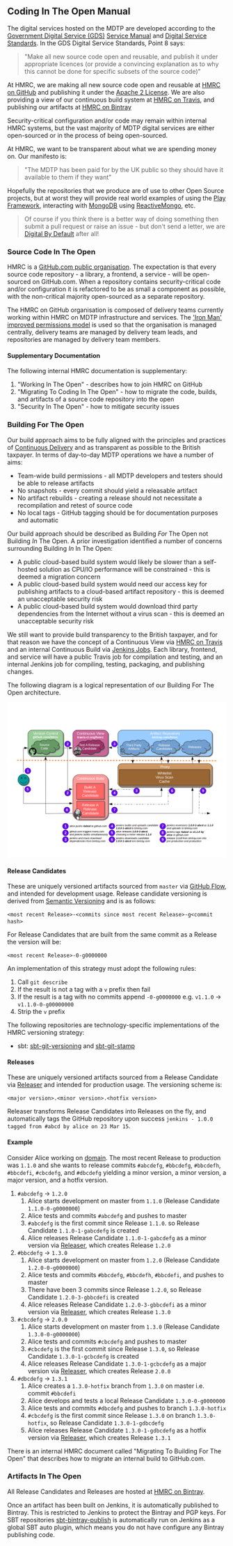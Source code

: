 ---
---

## Coding In The Open Manual

The digital services hosted on the MDTP are developed according to the [Government Digital Service (GDS)](https://gds.blog.gov.uk/about/) [Service Manual](https://www.gov.uk/service-manual) and [Digital Service Standards](https://www.gov.uk/service-manual/digital-by-default). In the GDS Digital Service Standards, Point 8 says:

> "Make all new source code open and reusable, and publish it under appropriate licences (or provide a convincing explanation as to why this cannot be done for specific subsets of the source code)"

At HMRC, we are making all new source code open and reusable at [HMRC on GitHub](https://www.github.com/hmrc) and publishing it under the [Apache 2 License](https://www.apache.org/licenses/LICENSE-2.0). We are also providing a view of our continuous build system at [HMRC on Travis](https://travis-ci.org/hmrc/), and publishing our artifacts at [HMRC on Bintray](https://www.bintray.com/hmrc)

Security-critical configuration and/or code may remain within internal HMRC systems, but the vast majority of MDTP digital services are either open-sourced or in the process of being open-sourced. 

At HMRC, we want to be transparent about what we are spending money on. Our manifesto is:

> "The MDTP has been paid for by the UK public so they should have it available to them if they want"

Hopefully the repositories that we produce are of use to other Open Source projects, but at worst they will provide real world examples of using the [Play Framework](https://playframework.com/), interacting with [MongoDB](https://www.mongodb.org/) using [ReactiveMongo](http://reactivemongo.org/), etc.

> Of course if you think there is a better way of doing something then submit a pull request or raise an issue - but don't send a letter, we are [Digital By Default](https://www.gov.uk/service-manual/start) after all!

### Source Code In The Open

HMRC is a [GitHub.com public organisation](https://www.github.com/hmrc). The expectation is that every source code repository - a library, a frontend, a service - will be open-sourced on GitHub.com. When a repository contains security-critical code and/or configuration it is refactored to be as small a component as possible, with the non-critical majority open-sourced as a separate repository.

The HMRC on GitHub organisation is composed of delivery teams currently working within HMRC on MDTP infrastructure and services. The ['Iron Man' improved permissions model](https://github.com/orgs/improved-permissions) is used so that the organisation is managed centrally,  delivery teams are managed by delivery team leads, and repositories are managed by delivery team members.


#### Supplementary Documentation

The following internal HMRC documentation is supplementary:

1. "Working In The Open" - describes how to join HMRC on GitHub
1. "Migrating To Coding In The Open" - how to migrate the code, builds, and artifacts of a source code repository into the open
1. "Security In The Open" - how to mitigate security issues

### Building For The Open

Our build approach aims to be fully aligned with the principles and practices of [Continuous Delivery](http://www.continuousdelivery.com) and as transparent as possible to the British taxpayer. In terms of day-to-day MDTP operations we have a number of aims:

- Team-wide build permissions - all MDTP developers and testers should be able to release artifacts 
- No snapshots - every commit should yield a releasable artifact
- No artifact rebuilds - creating a release should not necessitate a recompilation and retest of source code
- No local tags - GitHub tagging should be for documentation purposes and automatic

Our build approach should be described as Building *For* The Open not Building *In* The Open. A prior investigation identified a number of concerns surrounding Building *In* In The Open:

- A public cloud-based build system would likely be slower than a self-hosted solution as CPU/IO performance will be constrained - this is deemed a migration concern
- A public cloud-based build system would need our access key for publishing artifacts to a cloud-based artifact repository - this is deemed an unacceptable security risk
- A public cloud-based build system would download third party dependencies from the Internet without a virus scan - this is deemed an unacceptable security risk

We still want to provide build transparency to the British taxpayer, and for that reason we have the concept of a Continuous View via [HMRC on Travis](http://www.travis-ci.org/hmrc) and an internal Continuous Build via [Jenkins Jobs](https://www.github.com/hmrc/jenkins-jobs). Each library, frontend, and service will have a public Travis job for compilation and testing, and an internal Jenkins job for compiling, testing, packaging, and publishing changes. 

The following diagram is a logical representation of our Building For The Open architecture.

![Building For The Open](/images/building-for-the-open.png)

#### Release Candidates

These are uniquely versioned artifacts sourced from `master` via [GitHub Flow](https://guides.github.com/introduction/flow/index.html), and intended for development usage. Release candidate versioning is derived from [Semantic Versioning](http://www.semver.org/) and is as follows:

    <most recent Release>-<commits since most recent Release>-g<commit hash>

For Release Candidates that are built from the same commit as a Release the version will be:

    <most recent Release>-0-g0000000

An implementation of this strategy must adopt the following rules:

1. Call `git describe`
1. If the result is not a tag with a `v` prefix then fail
1. If the result is a tag with no commits append `-0-g0000000` e.g. `v1.1.0` -> `v1.1.0-0-g00000000`
1. Strip the `v` prefix

The following repositories are technology-specific implementations of the HMRC versioning strategy:

- sbt: [sbt-git-versioning](https://github.com/hmrc/sbt-git-versioning) and [sbt-git-stamp](https://github.com/hmrc/sbt-git-stamp)

#### Releases

These are uniquely versioned artifacts sourced from a Release Candidate via [Releaser](https://www.github.com/hmrc/releaser) and intended for production usage. The versioning scheme is:

    <major version>.<minor version>.<hotfix version>

Releaser transforms Release Candidates into Releases on the fly, and automatically tags the GitHub repository upon success `jenkins - 1.0.0 tagged from #abcd by alice on 23 Mar 15`. 

#### Example

Consider Alice working on [domain](https://github.com/hmrc/domain). The most recent Release to production was `1.1.0` and she wants to release commits `#abcdefg`, `#bbcdefg`, `#bbcdefh`, `#bbcdefi`, `#cbcdefg`, and `#dbcdefg` yielding a minor version, a minor version, a major version, and a hotfix version.

1. `#abcdefg` -> `1.2.0`
    1. Alice starts development on master from `1.1.0` (Release Candidate `1.1.0-0-g0000000`)
    2. Alice tests and commits `#abcdefg` and pushes to master
    3. `#abcdefg` is the first commit since Release `1.1.0`. so Release Candidate `1.1.0-1-gabcdefg` is created
    4. Alice releases Release Candidate `1.1.0-1-gabcdefg` as a minor version via [Releaser](https://www.github.com/hmrc/releaser), which creates Release `1.2.0`
1. `#bbcdefg` -> `1.3.0`
    1. Alice starts development on master from `1.2.0` (Release Candidate `1.2.0-0-g0000000`)
    2. Alice tests and commits `#bbcdefg`, `#bbcdefh`, `#bbcdefi`, and pushes to master
    3. There have been 3 commits since Release `1.2.0`, so Release Candidate `1.2.0-3-gbbcdefi` is created
    4. Alice releases Release Candidate `1.2.0-3-gbbcdefi` as a minor version via [Releaser](https://www.github.com/hmrc/releaser), which creates Release `1.3.0`
1. `#cbcdefg` -> `2.0.0`
    1. Alice starts development on master from `1.3.0` (Release Candidate `1.3.0-0-g0000000`)
    2. Alice tests and commits `#cbcdefg` and pushes to master
    3. `#cbcdefg` is the first commit since Release `1.3.0`, so Release Candidate `1.3.0-1-gcbcdefg` is created
    4. Alice releases Release Candidate `1.3.0-1-gcbcdefg` as a major version via [Releaser](https://www.github.com/hmrc/releaser), which creates Release `2.0.0`
1. `#dbcdefg` -> `1.3.1`
    1. Alice creates a `1.3.0-hotfix` branch from `1.3.0` on master i.e. commit `#bbcdefi`
    2. Alice develops and tests a local Release Candidate `1.3.0-0-g0000000`
    3. Alice tests and commits `#dbcdefg` and pushes to branch `1.3.0-hotfix`
    4. `#cbcdefg` is the first commit since Release `1.3.0` on branch `1.3.0-hotfix`, so Release Candidate `1.3.0-1-gdbcdefg`
    5. Alice releases Release Candidate `1.3.0-1-gdbcdefg` as a hotfix version via [Releaser](https://www.github.com/hmrc/releaser), which creates Release `1.3.1`

There is an internal HMRC document called "Migrating To Building For The Open" that describes how to migrate an internal build to GitHub.com.

### Artifacts In The Open

All Release Candidates and Releases are hosted at [HMRC on Bintray](https://www.bintray.com/hmrc). 

Once an artifact has been built on Jenkins, it is automatically published to Bintray. This is restricted to Jenkins to protect the Bintray and PGP keys. For SBT repositories [sbt-bintray-publish](https://www.github.com/hmrc/sbt-bintray-publish) is automatically run on Jenkins as a global SBT auto plugin, which means you do not have configure any Bintray publishing code.

